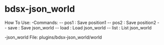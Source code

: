 # bdsx-json_world

How To Use:
-Commands:
-- pos1 : Save position1
-- pos2 : Save position2
-- save : Save json_world
-- load : Load json_world
-- list : List json_world
  
-json_world File: plugins/bdsx-json_world/world
